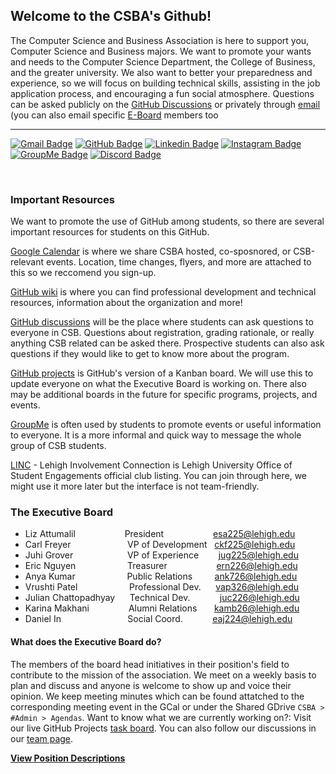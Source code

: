 ## Welcome to the CSBA's Github!

The Computer Science and Business Association is here to support you, Computer Science and Business majors. We want to promote your wants and needs to the Computer Science Department, the College of Business, and the greater university. We also want to better your preparedness and experience, so we will focus on building technical skills, assisting in the job application process, and encouraging a fun social atmosphere. Questions can be asked publicly on the [GitHub Discussions](https://github.com/orgs/Lehigh-CSB/discussions) or privately through [email](mailto:incsba@lehigh.edu) (you can also email specific [E-Board](#the-executive-board) members too

---
[![Gmail Badge](https://img.shields.io/badge/-@incsba-ea4335?style=flat-square&labelColor=ea4335&logo=gmail&logoColor=white&link=https://mailto:incsba@lehigh.edu)](mailto:incsba@lehigh.edu)
[![GitHub Badge](https://img.shields.io/badge/-@Lehigh_CSB-%2312100E?style=flat-square&logo=GitHub&logoColor=white&link=https://www.github.com/Lehigh-CSB/)](https://www.github.com/Lehigh-CSB/)
[![Linkedin Badge](https://img.shields.io/badge/-@Lehigh_CSB-blue?style=flat-square&logo=Linkedin&logoColor=white&link=https://www.linkedin.com/groups/4481359/)](https://www.linkedin.com/groups/4481359/)
[![Instagram Badge](https://img.shields.io/badge/-@lehighcsb-e1306c?style=flat-square&labelColor=e1306c&logo=instagram&logoColor=white&link=https://www.instagram.com/lehighcsb/)](https://www.instagram.com/lehighcsb/)
[![GroupMe Badge](https://img.shields.io/badge/-@Lehigh_CSB-00aff0?style=flat-square&labelColor=00aff0&logo=groupme&logoColor=white&link=https://groupme.com/join_group/35276853/t4yllUCs)](https://groupme.com/join_group/35276853/t4yllUCs)
[![Discord Badge](https://img.shields.io/badge/-@Lehigh_CSB-5865f2?style=flat-square&labelColor=5865f2&logo=discord&logoColor=white&link=https://discord.gg/5EDK9W4FGA)](https://discord.gg/5EDK9W4FGA)

<br />

### Important Resources

We want to promote the use of GitHub among students, so there are several important resources for students on this GitHub. 

[Google Calendar](https://calendar.google.com/calendar/u/0?cid=aW5jc2JhQGxlaGlnaC5lZHU) is where we share CSBA hosted, co-sposnored, or CSB-relevant events. Location, time changes, flyers, and more are attached to this so we reccomend you sign-up.

[GitHub wiki](https://github.com/Lehigh-CSB/Computer-Science-and-Business-Association/wiki) is where you can find professional development and technical resources, information about the organization and more!

[GitHub discussions](https://github.com/orgs/Lehigh-CSB/discussions) will be the place where students can ask questions to everyone in CSB. Questions about registration, grading rationale, or really anything CSB related can be asked there. Prospective students can also ask questions if they would like to get to know more about the program.

[GitHub projects](https://github.com/orgs/Lehigh-CSB/projects?type=beta) is GitHub's version of a Kanban board. We will use this to update everyone on what the Executive Board is working on. There also may be additional boards in the future for specific programs, projects, and events.

[GroupMe](https://groupme.com/join_group/35276853/t4yllUCs) is often used by students to promote events or useful information to everyone. It is a more informal and quick way to message the whole group of CSB students.

[LINC](https://lehigh.campuslabs.com/engage/organization/csba) - Lehigh Involvement Connection is Lehigh University Office of Student Engagements official club listing. You can join through here, we might use it more later but the interface is not team-friendly.

### The Executive Board

* Liz Attumalil &nbsp;&nbsp;&nbsp;&nbsp;&nbsp;&nbsp;&nbsp;&nbsp;&nbsp;&nbsp;&nbsp;&nbsp;&nbsp;&nbsp;&nbsp;&nbsp;&nbsp;&nbsp; President &nbsp;&nbsp;&nbsp;&nbsp;&nbsp;&nbsp;&nbsp;&nbsp;&nbsp;&nbsp;&nbsp;&nbsp;&nbsp;&nbsp;&nbsp;&nbsp;&nbsp;&nbsp; esa225@lehigh.edu
* Carl Freyer &nbsp;&nbsp;&nbsp;&nbsp;&nbsp;&nbsp;&nbsp;&nbsp;&nbsp;&nbsp;&nbsp;&nbsp;&nbsp;&nbsp;&nbsp;&nbsp;&nbsp;&nbsp;&nbsp;&nbsp;&nbsp; VP of Development &nbsp; ckf225@lehigh.edu
* Juhi Grover &nbsp;&nbsp;&nbsp;&nbsp;&nbsp;&nbsp;&nbsp;&nbsp;&nbsp;&nbsp;&nbsp;&nbsp;&nbsp;&nbsp;&nbsp;&nbsp;&nbsp;&nbsp;&nbsp;&nbsp; VP of Experience &nbsp;&nbsp;&nbsp;&nbsp;&nbsp;&nbsp; jug225@lehigh.edu
* Eric Nguyen &nbsp;&nbsp;&nbsp;&nbsp;&nbsp;&nbsp;&nbsp;&nbsp;&nbsp;&nbsp;&nbsp;&nbsp;&nbsp;&nbsp;&nbsp;&nbsp;&nbsp;&nbsp;&nbsp; Treasurer &nbsp;&nbsp;&nbsp;&nbsp;&nbsp;&nbsp;&nbsp;&nbsp;&nbsp;&nbsp;&nbsp;&nbsp;&nbsp;&nbsp;&nbsp;&nbsp;&nbsp;&nbsp; ern226@lehigh.edu
* Anya Kumar &nbsp;&nbsp;&nbsp;&nbsp;&nbsp;&nbsp;&nbsp;&nbsp;&nbsp;&nbsp;&nbsp;&nbsp;&nbsp;&nbsp;&nbsp;&nbsp;&nbsp;&nbsp;&nbsp; Public Relations &nbsp;&nbsp;&nbsp;&nbsp;&nbsp;&nbsp;&nbsp; ank726@lehigh.edu
* Vrushti Patel &nbsp;&nbsp;&nbsp;&nbsp;&nbsp;&nbsp;&nbsp;&nbsp;&nbsp;&nbsp;&nbsp;&nbsp;&nbsp;&nbsp;&nbsp;&nbsp;&nbsp;&nbsp;&nbsp; Professional Dev. &nbsp;&nbsp;&nbsp;&nbsp; vap326@lehigh.edu
* Julian Chattopadhyay &nbsp;&nbsp;&nbsp;&nbsp; Technical Dev. &nbsp;&nbsp;&nbsp;&nbsp;&nbsp;&nbsp;&nbsp;&nbsp;&nbsp;&nbsp; juc226@lehigh.edu
* Karina Makhani &nbsp;&nbsp;&nbsp;&nbsp;&nbsp;&nbsp;&nbsp;&nbsp;&nbsp;&nbsp;&nbsp;&nbsp;&nbsp;&nbsp; Alumni Relations &nbsp;&nbsp;&nbsp;&nbsp;&nbsp; kamb26@lehigh.edu
* Daniel In &nbsp;&nbsp;&nbsp;&nbsp;&nbsp;&nbsp;&nbsp;&nbsp;&nbsp;&nbsp;&nbsp;&nbsp;&nbsp;&nbsp;&nbsp;&nbsp;&nbsp;&nbsp;&nbsp;&nbsp;&nbsp;&nbsp;&nbsp;&nbsp;&nbsp; Social Coord. &nbsp;&nbsp;&nbsp;&nbsp;&nbsp;&nbsp;&nbsp;&nbsp;&nbsp;&nbsp; eaj224@lehigh.edu


#### What does the Executive Board do?

The members of the board head initiatives in their position's field to contribute to the mission of the association. We meet on a weekly basis to plan and discuss and anyone is welcome to show up and voice their opinion. We keep meeting minutes which can be found attatched to the corresponding meeting event in the GCal or under the Shared GDrive `CSBA > #Admin > Agendas`. Want to know what we are currently working on?: Visit our live GitHub Projects [task board](https://github.com/orgs/Lehigh-CSB/projects/1). You can also follow our discussions in our [team page](https://github.com/orgs/Lehigh-CSB/teams/2022-csba-exec-board).

**[View Position Descriptions](https://github.com/Lehigh-CSB/Computer-Science-and-Business-Association/wiki/CSBA-Organization#csba-constitution)**
